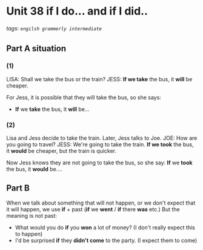 # Unit 38 if I do... and if I did..
###### tags: `engilsh grammerly intermediate`

## Part A situation
### (1)
LISA: Shall we take the bus or the train?
JESS: **If we take** the bus, it **will** be cheaper.

For Jess, it is possible that they will take the bus, so she says:
- **If** we **take** the bus, it **will** be...

### (2)
Lisa and Jess decide to take the train.
Later, Jess talks to Joe.
JOE: How are you going to travel?
JESS: We're going to take the train. **If we took** the bus, it **would** be cheaper, but the train is quicker.

Now Jess knows they are not going to take the bus, so she say:
**If** we **took** the bus, it **would** be....

## Part B
When we talk about something that will not happen, or we don't expect that it will happen, we use **if** + past (**if** we **went** / **if** there **was** etc.)
But the meaning is not past:
- What would you do **if** you **won** a lot of money? (I don't really expect this to happen)
- I'd be surprised **if** they **didn't come** to the party. (I expect them to come)

